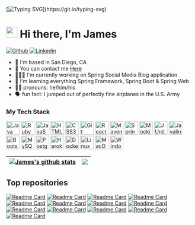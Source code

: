
[![Typing SVG](https://readme-typing-svg.herokuapp.com?font=Courier+new&color=%23808080&size=40&width=800&duration=6969&lines=Welcome+to+my+profile!)](https://git.io/typing-svg)
# <img src="https://raw.githubusercontent.com/iampavangandhi/iampavangandhi/master/gifs/Hi.gif" width="30px"> Hi there, I'm James


[![Github](https://img.shields.io/badge/Github-black?style=for-the-badge&logo=github&logoColor=white&link=https://github.com/jameshlee1)](https://github.com/jameshlee1)
[![Linkedin](https://img.shields.io/badge/LinkedIn-blue?style=for-the-badge&logo=linkedin&labelColor=blue&link=https://www.linkedin.com/in/james-lee-11b20/)](https://www.linkedin.com/in/james-lee-11b20/)

* 📍 I'm based in San Diego, CA
* 📧 You can contact me [Here](mailto:james.h.lee3@outlook.com)
* 👨🏻‍💻 I'm currently working on Spring Social Media Blog application
* 🧠 I'm learning everything Spring Framework, Spring Boot & Spring Web
* 👨🏻 pronouns: he/him/his
* 🗣️ fun fact: I jumped out of perfectly fine airplanes in the U.S. Army



### My Tech Stack


<p align="left">
<a href="https://www.java.com/en/" target="_blank" rel="noreferrer"><img src="https://raw.githubusercontent.com/danielcranney/readme-generator/main/public/icons/skills/java-colored.svg" width="36" height="36" alt="Java" /></a>
<a href="https://www.ruby-lang.org/en/" target="_blank" rel="noreferrer"><img src="https://raw.githubusercontent.com/danielcranney/readme-generator/main/public/icons/skills/ruby-colored.svg" width="36" height="36" alt="Ruby" /></a>
<a href="https://www.javascript.com/" target="_blank" rel="noreferrer"><img src="https://raw.githubusercontent.com/danielcranney/readme-generator/main/public/icons/skills/javascript-colored.svg" width="36" height="36" alt="JavaScript" /></a>
<a href="https://developer.mozilla.org/en-US/docs/Glossary/HTML5" target="_blank" rel="noreferrer"><img src="https://raw.githubusercontent.com/danielcranney/readme-generator/main/public/icons/skills/html5-colored.svg" width="36" height="36" alt="HTML5" /></a>
<a href="https://www.w3.org/TR/CSS/#css" target="_blank" rel="noreferrer"><img src="https://raw.githubusercontent.com/danielcranney/readme-generator/main/public/icons/skills/css3-colored.svg" width="36" height="36" alt="CSS3" /></a>  
<a href="https://git-scm.com/" target="_blank" rel="noreferrer"><img src="https://raw.githubusercontent.com/danielcranney/readme-generator/main/public/icons/skills/git-colored.svg" width="36" height="36" alt="Git" /></a>  
<a href="https://reactjs.org/" target="_blank" rel="noreferrer"><img src="https://raw.githubusercontent.com/danielcranney/readme-generator/main/public/icons/skills/react-colored.svg" width="36" height="36" alt="React" /></a>
<a href="https://maven.apache.org/" target="_blank" rel="noreferrer"><img src="https://static-00.iconduck.com/assets.00/file-type-maven-icon-766x1024-86phvtjn.png" width="36" height="36" alt="Maven" /></a>
<a href="https://spring.io/" target="_blank" rel="noreferrer"><img src="https://img.icons8.com/?size=100&id=90519&format=png&color=000000" width="36" height="36" alt="Spring" /></a> 
<a href="https://site.mockito.org/" target="_blank" rel="noreferrer"><img src="https://raw.githubusercontent.com/mockito/mockito.github.io/master/img/logo%402x.png" width="36" height="36" alt="Mockito" /></a>
<a href="https://junit.org/" target="_blank" rel="noreferrer"><img src="https://junit.org/junit5/assets/img/junit5-logo.png" width="36" height="36" alt="JUnit" /></a> 
<a href="https://javalin.io/" target="_blank" rel="noreferrer"><img src="https://avatars.githubusercontent.com/u/28701086?s=48&v=4" width="36" height="36" alt="Javalin" /></a>  
<a href="https://getbootstrap.com/" target="_blank" rel="noreferrer"><img src="https://raw.githubusercontent.com/danielcranney/readme-generator/main/public/icons/skills/bootstrap-colored.svg" width="36" height="36" alt="Bootstrap" /></a>
<a href="https://www.mysql.com/" target="_blank" rel="noreferrer"><img src="https://raw.githubusercontent.com/danielcranney/readme-generator/main/public/icons/skills/mysql-colored.svg" width="36" height="36" alt="MySQL" /></a>
<a href="https://www.postgresql.org/" target="_blank" rel="noreferrer"><img src="https://raw.githubusercontent.com/danielcranney/readme-generator/main/public/icons/skills/postgresql-colored.svg" width="36" height="36" alt="PostgreSQL" /></a>
<a href="https://www.heroku.com/" target="_blank" rel="noreferrer"><img src="https://raw.githubusercontent.com/danielcranney/readme-generator/main/public/icons/skills/heroku-colored.svg" width="36" height="36" alt="Heroku" /></a>
<a href="https://www.docker.com/" target="_blank" rel="noreferrer"><img src="https://raw.githubusercontent.com/danielcranney/readme-generator/main/public/icons/skills/docker-colored.svg" width="36" height="36" alt="Docker" /></a>
<a href="https://www.linux.org" target="_blank" rel="noreferrer"><img src="https://raw.githubusercontent.com/danielcranney/readme-generator/main/public/icons/skills/linux-colored.svg" width="36" height="36" alt="Linux" /></a>
<a href="https://www.apple.com/macos/macos-sequoia/" target="_blank" rel="noreferrer"><img src="https://raw.githubusercontent.com/danielcranney/readme-generator/main/public/icons/skills/macos-colored.svg" width="36" height="36" alt="MacOS" /></a>
<a href="https://www.microsoft.com/en-us/windows?r=1" target="_blank" rel="noreferrer"><img src="https://img.icons8.com/?size=100&id=M9BRw0RJZXKi&format=png&color=000000" width="36" height="36" alt="WindowsOS" /></a>

</p>


| <a href="https://github.com/jameshlee1/github-readme-stats"><img align="center" src="https://github-readme-stats.vercel.app/api?username=jameshlee1&theme=github_dark&hide=contribs,issues&show_icons=true&hide_border=true" alt="James's github stats" /></a> | <a href="https://github.com/jameshlee1/github-readme-stats"><img align="center" src="https://github-readme-stats.vercel.app/api/top-langs/?username=jameshlee1&size_weight=0.5&count_weight=0.5&theme=github_dark&layout=compact&hide_border=true" /></a> |
| ------------- | ------------- |




## Top repositories
[![Readme Card](https://github-readme-stats.vercel.app/api/pin/?username=jameshlee1&repo=SpringSocialMediaBlog&theme=github_dark)](https://github.com/jameshlee1/jameshlee1-SpringSocialMediaBlog)
[![Readme Card](https://github-readme-stats.vercel.app/api/pin/?username=jameshlee1&repo=SocialMediaBlog&theme=github_dark)](https://github.com/jameshlee1/jameshlee1-SocialMediaBlog)
[![Readme Card](https://github-readme-stats.vercel.app/api/pin/?username=jameshlee1&repo=FlightTracker&theme=github_dark)](https://github.com/jameshlee1/jameshlee1-FlightTracker)
[![Readme Card](https://github-readme-stats.vercel.app/api/pin/?username=jameshlee1&repo=jameshlee1-PigLatin&theme=github_dark)](https://github.com/jameshlee1/jameshlee1-PigLatin)
[![Readme Card](https://github-readme-stats.vercel.app/api/pin/?username=jameshlee1&repo=GuessingGame&theme=github_dark)](https://github.com/jameshlee1/jameshlee1-GuessingGame)
[![Readme Card](https://github-readme-stats.vercel.app/api/pin/?username=jameshlee1&repo=jameshlee1-BankAccount&theme=github_dark)](https://github.com/jameshlee1/jameshlee1-BankAccount)
[![Readme Card](https://github-readme-stats.vercel.app/api/pin/?username=jameshlee1&repo=jameshlee1-Pyramid&theme=github_dark)](https://github.com/jameshlee1/jameshlee1-Pyramid)
[![Readme Card](https://github-readme-stats.vercel.app/api/pin/?username=jameshlee1&repo=jameshlee1-WordCountMap&theme=github_dark)](https://github.com/jameshlee1/jameshlee1-WordCountMap)
[![Readme Card](https://github-readme-stats.vercel.app/api/pin/?username=jameshlee1&repo=concert-go-backend&theme=github_dark)](https://github.com/jameshlee1/concert-go-backend)
[![Readme Card](https://github-readme-stats.vercel.app/api/pin/?username=jameshlee1&repo=concert-go-frontend&theme=github_dark)](https://github.com/jameshlee1/concert-go-frontend)
[![Readme Card](https://github-readme-stats.vercel.app/api/pin/?username=jameshlee1&repo=cat-tinder-backend&theme=github_dark)](https://github.com/jameshlee1/cat-tinder-backend)
[![Readme Card](https://github-readme-stats.vercel.app/api/pin/?username=jameshlee1&repo=cat-tinder-frontend&theme=github_dark)](https://github.com/jameshlee1/cat-tinder-frontend)
[![Readme Card](https://github-readme-stats.vercel.app/api/pin/?username=jameshlee1&repo=treasure-hunt&theme=github_dark)](https://github.com/jameshlee1/treasure-hunt)





